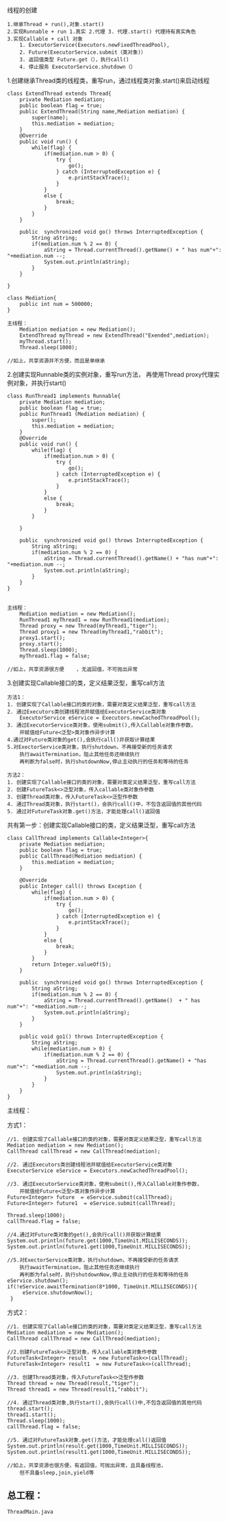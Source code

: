 线程的创建
	
	1.继承Thread + run(),对象.start()
	2.实现Runnable + run 1.真实 2.代理 3. 代理.start() 代理持有真实角色
	3.实现Callable + call 对象
		1. ExecutorService(Executors.newFixedThreadPool),
		2. Future(ExecutorService.submit（类对象)）
		3. 返回值类型 Future.get（），执行call()
		4. 停止服务 ExecutorService.shutdown（）

1.创建继承Thread类的线程类，重写run，通过线程类对象.start()来启动线程	

	class ExtendThread extends Thread{
		private Mediation mediation;
		public boolean flag = true;
		public ExtendThread(String name,Mediation mediation) {
			super(name);
			this.mediation = mediation;
		}
		@Override
		public void run() {
			while(flag) {
				if(mediation.num > 0) {
					try {
						go();
					} catch (InterruptedException e) {
						e.printStackTrace();
					}
				}
				else {
					break;
				}
			}	
		}
		
		public  synchronized void go() throws InterruptedException {
			String aString;
			if(mediation.num % 2 == 0) {
				aString = Thread.currentThread().getName() + " has num"+": "+mediation.num --;
				System.out.println(aString);
			}
		}
		
	}

	class Mediation{
		public int num = 500000;
	}
	
	主线程：
		Mediation mediation = new Mediation();
		ExtendThread myThread = new ExtendThread("Exended",mediation);
		myThread.start();
		Thread.sleep(1000);
	
	//如上，共享资源并不方便，而且是单继承
	

2.创建实现Runnable类的实例对象，重写run方法，
	再使用Thread proxy代理实例对象，并执行start()
	
	class RunThread1 implements Runnable{
		private Mediation mediation;
		public boolean flag = true;
		public RunThread1 (Mediation mediation) {
			super();
			this.mediation = mediation;
		}
		@Override
		public void run() {
			while(flag) {
				if(mediation.num > 0) {
					try {
						go();
					} catch (InterruptedException e) {
						e.printStackTrace();
					}
				}
				else {
					break;
				}
			}
				
		}
		
		public  synchronized void go() throws InterruptedException {
			String aString;
			if(mediation.num % 2 == 0) {
				aString = Thread.currentThread().getName() + "has num"+": "+mediation.num --;
				System.out.println(aString);
			}
		}
	}

	
	主线程：
		Mediation mediation = new Mediation();
		RunThread1 myThread1 = new RunThread1(mediation);
		Thread proxy = new Thread(myThread1,"tiger");
		Thread proxy1 = new Thread(myThread1,"rabbit");
		proxy1.start();
		proxy.start();
		Thread.sleep(1000);
		myThread1.flag = false;
	
	//如上，共享资源很方便	，无返回值，不可抛出异常

3.创建实现Callable接口的类，定义结果泛型，重写call方法

	方法1：
	1. 创建实现了Callable接口的类的对象，需要对类定义结果泛型，重写call方法
	2. 通过Executors类创建线程池并赋值给ExecutorService类对象	
		ExecutorService eService = Executors.newCachedThreadPool();
	3. 通过ExecutorService类对象，使用submit(),传入Callable对象作参数，
		并赋值给Future<泛型>类对象作异步计算
	4.通过对Future类对象的get(),会执行call()并获取计算结果
	5.对ExectorService类对象，执行shutdown，不再接受新的任务请求
		执行awaitTermination，阻止其他任务还继续执行
		再判断为false时，执行shutdownNow,停止主动执行的任务和等待的任务

	方法2：
	1. 创建实现了Callable接口的类的对象，需要对类定义结果泛型，重写call方法
	2. 创建FutureTask<>泛型对象，传入callable类对象作参数
	3. 创建Thread类对象，传入FutureTask<>泛型作参数
	4. 通过Thread类对象，执行start()，会执行call()中，不包含返回值的其他代码
	5. 通过对FutureTask对象.get()方法，才能处理call()返回值


共有第一步：创建实现Callable接口的类，定义结果泛型，重写call方法

	class CallThread implements Callable<Integer>{
		private Mediation mediation;
		public boolean flag = true;
		public CallThread(Mediation mediation) {
			this.mediation = mediation;
		}
		
		@Override
		public Integer call() throws Exception {
			while(flag) {
				if(mediation.num > 0) {
					try {
						go();
					} catch (InterruptedException e) {
						e.printStackTrace();
					}
				}	
				else {
					break;
				}
			}
			return Integer.valueOf(5);
		}
		
		public  synchronized void go() throws InterruptedException {
			String aString;
			if(mediation.num % 2 == 0) {
				aString = Thread.currentThread().getName()  + " has num"+": "+mediation.num--;
				System.out.println(aString);
			}
		}
		
		public void go1() throws InterruptedException {
			String aString;
			while(mediation.num > 0) {
				if(mediation.num % 2 == 0) {
					aString = Thread.currentThread().getName() + "has num"+": "+mediation.num --;
					System.out.println(aString);
				}
			}
		}
	}

主线程：

方式1：
		
	//1. 创建实现了Callable接口的类的对象，需要对类定义结果泛型，重写call方法
	Mediation mediation = new Mediation();
	CallThread callThread = new CallThread(mediation);
	
	//2. 通过Executors类创建线程池并赋值给ExecutorService类对象	
	ExecutorService eService = Executors.newCachedThreadPool();
	
	//3. 通过ExecutorService类对象，使用submit(),传入Callable对象作参数，
		并赋值给Future<泛型>类对象作异步计算
	Future<Integer> future  = eService.submit(callThread);
	Future<Integer> future1  = eService.submit(callThread);

	Thread.sleep(1000);
	callThread.flag = false;

	//4.通过对Future类对象的get(),会执行call()并获取计算结果
	System.out.println(future.get(1000,TimeUnit.MILLISECONDS));
	System.out.println(future1.get(1000,TimeUnit.MILLISECONDS));
	
	//5.对ExectorService类对象，执行shutdown，不再接受新的任务请求
		执行awaitTermination，阻止其他任务还继续执行
		再判断为false时，执行shutdownNow,停止主动执行的任务和等待的任务
	eService.shutdown();
	if(!eService.awaitTermination(8*1000, TimeUnit.MILLISECONDS)){  
         eService.shutdownNow();  
     }  

方式2：
	
	//1. 创建实现了Callable接口的类的对象，需要对类定义结果泛型，重写call方法
	Mediation mediation = new Mediation();
	CallThread callThread = new CallThread(mediation);

	//2.创建FutureTask<>泛型对象，传入callable类对象作参数			
	FutureTask<Integer> result  = new FutureTask<>(callThread);
	FutureTask<Integer> result1  = new FutureTask<>(callThread);
	
	//3. 创建Thread类对象，传入FutureTask<>泛型作参数
	Thread thread = new Thread(result,"tiger");
	Thread thread1 = new Thread(result1,"rabbit");

	//4. 通过Thread类对象,执行start(),会执行call()中,不包含返回值的其他代码
	thread.start();
	thread1.start();	
	Thread.sleep(1000);
	callThread.flag = false;

	//5. 通过对FutureTask对象.get()方法，才能处理call()返回值
	System.out.println(result.get(1000,TimeUnit.MILLISECONDS));
	System.out.println(result1.get(1000,TimeUnit.MILLISECONDS));

	//如上，共享资源也很方便，有返回值，可抛出异常，且具备线程池，
		但不具备sleep,join,yield等

总工程：
-
	ThreadMain.java

